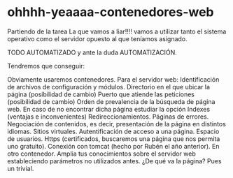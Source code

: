 # ohhhh-yeaaaa-contenedores-web
Partiendo de la tarea La que vamos a liar!!!! vamos a utilizar tanto el sistema operativo como el servidor opuesto al que teníamos asignado.

TODO AUTOMATIZADO y ante la duda AUTOMATIZACIÓN.

Tendremos que conseguir:

Obviamente usaremos contenedores.
Para el servidor web:
Identificación de archivos de configuración y módulos.
Directorio en el que ubicar la página (posibilidad de cambio)
Puerto que atiende las peticiones (posibilidad de cambio)
Orden de prevalencia de la búsqueda de página web. En caso de no encontrar dicha página estudiar la opción Indexes (ventajas e inconvenientes)
Redireccionamientos.
Páginas de errores.
Negociación de contenidos, es decir, presentación de la página en distintos idiomas.
Sitios virtuales.
Autentificación de acceso a una página.
Espacio de usuarios.
Https (certificados, buscaremos una página que nos permita uno gratuito). 
Conexión con tomcat (hecho por Rubén el año anterior). En otro contenedor.
Amplia tus conocimientos sobre el servidor web estableciendo parámetros no utilizados antes.
¿De qué va la página? Pues un trivial.
